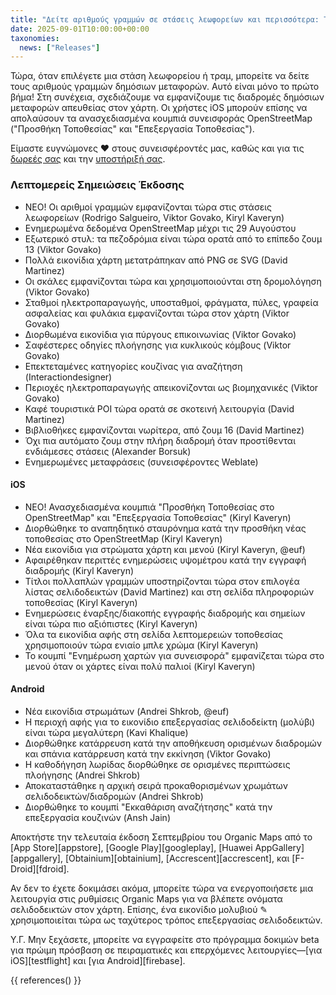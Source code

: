 ```yaml
---
title: "Δείτε αριθμούς γραμμών σε στάσεις λεωφορείων και περισσότερα: Τα κυριότερα στοιχεία της έκδοσης Σεπτεμβρίου"
date: 2025-09-01T10:00:00+00:00
taxonomies:
  news: ["Releases"]
---
```


Τώρα, όταν επιλέγετε μια στάση λεωφορείου ή τραμ, μπορείτε να δείτε τους αριθμούς γραμμών δημόσιων μεταφορών. Αυτό είναι μόνο το πρώτο βήμα! Στη συνέχεια, σχεδιάζουμε να εμφανίζουμε τις διαδρομές δημόσιων μεταφορών απευθείας στον χάρτη. Οι χρήστες iOS μπορούν επίσης να απολαύσουν τα ανασχεδιασμένα κουμπιά συνεισφοράς OpenStreetMap ("Προσθήκη Τοποθεσίας" και "Επεξεργασία Τοποθεσίας").

Είμαστε ευγνώμονες ❤️ στους συνεισφέροντές μας, καθώς και για τις [δωρεές σας](@/donate/index.md) και την [υποστήριξή σας](@/contribute/index.md).

### Λεπτομερείς Σημειώσεις Έκδοσης

- ΝΕΟ! Οι αριθμοί γραμμών εμφανίζονται τώρα στις στάσεις λεωφορείων (Rodrigo Salgueiro, Viktor Govako, Kiryl Kaveryn)
- Ενημερωμένα δεδομένα OpenStreetMap μέχρι τις 29 Αυγούστου
- Εξωτερικό στυλ: τα πεζοδρόμια είναι τώρα ορατά από το επίπεδο ζουμ 13 (Viktor Govako)
- Πολλά εικονίδια χάρτη μετατράπηκαν από PNG σε SVG (David Martinez)
- Οι σκάλες εμφανίζονται τώρα και χρησιμοποιούνται στη δρομολόγηση (Viktor Govako)
- Σταθμοί ηλεκτροπαραγωγής, υποσταθμοί, φράγματα, πύλες, γραφεία ασφαλείας και φυλάκια εμφανίζονται τώρα στον χάρτη (Viktor Govako)
- Διορθωμένα εικονίδια για πύργους επικοινωνίας (Viktor Govako)
- Σαφέστερες οδηγίες πλοήγησης για κυκλικούς κόμβους (Viktor Govako)
- Επεκτεταμένες κατηγορίες κουζίνας για αναζήτηση (Interactiondesigner)
- Περιοχές ηλεκτροπαραγωγής απεικονίζονται ως βιομηχανικές (Viktor Govako)
- Καφέ τουριστικά POI τώρα ορατά σε σκοτεινή λειτουργία (David Martinez)
- Βιβλιοθήκες εμφανίζονται νωρίτερα, από ζουμ 16 (David Martinez)
- Όχι πια αυτόματο ζουμ στην πλήρη διαδρομή όταν προστίθενται ενδιάμεσες στάσεις (Alexander Borsuk)
- Ενημερωμένες μεταφράσεις (συνεισφέροντες Weblate)

#### iOS
- ΝΕΟ! Ανασχεδιασμένα κουμπιά "Προσθήκη Τοποθεσίας στο OpenStreetMap" και "Επεξεργασία Τοποθεσίας" (Kiryl Kaveryn)
- Διορθώθηκε το αναπηδητικό σταυρόνημα κατά την προσθήκη νέας τοποθεσίας στο OpenStreetMap (Kiryl Kaveryn)
- Νέα εικονίδια για στρώματα χάρτη και μενού (Kiryl Kaveryn, @euf)
- Αφαιρέθηκαν περιττές ενημερώσεις υψομέτρου κατά την εγγραφή διαδρομής (Kiryl Kaveryn)
- Τίτλοι πολλαπλών γραμμών υποστηρίζονται τώρα στον επιλογέα λίστας σελιδοδεικτών (David Martinez) και στη σελίδα πληροφοριών τοποθεσίας (Kiryl Kaveryn)
- Ενημερώσεις έναρξης/διακοπής εγγραφής διαδρομής και σημείων είναι τώρα πιο αξιόπιστες (Kiryl Kaveryn)
- Όλα τα εικονίδια αφής στη σελίδα λεπτομερειών τοποθεσίας χρησιμοποιούν τώρα ενιαίο μπλε χρώμα (Kiryl Kaveryn)
- Το κουμπί "Ενημέρωση χαρτών για συνεισφορά" εμφανίζεται τώρα στο μενού όταν οι χάρτες είναι πολύ παλιοί (Kiryl Kaveryn)

#### Android
- Νέα εικονίδια στρωμάτων (Andrei Shkrob, @euf)
- Η περιοχή αφής για το εικονίδιο επεξεργασίας σελιδοδείκτη (μολύβι) είναι τώρα μεγαλύτερη (Kavi Khalique)
- Διορθώθηκε κατάρρευση κατά την αποθήκευση ορισμένων διαδρομών και σπάνια κατάρρευση κατά την εκκίνηση (Viktor Govako)
- Η καθοδήγηση λωρίδας διορθώθηκε σε ορισμένες περιπτώσεις πλοήγησης (Andrei Shkrob)
- Αποκαταστάθηκε η αρχική σειρά προκαθορισμένων χρωμάτων σελιδοδεικτών/διαδρομών (Andrei Shkrob)
- Διορθώθηκε το κουμπί "Εκκαθάριση αναζήτησης" κατά την επεξεργασία κουζινών (Ansh Jain)

Αποκτήστε την τελευταία έκδοση Σεπτεμβρίου του Organic Maps από το [App Store][appstore], [Google Play][googleplay], [Huawei AppGallery][appgallery], [Obtainium][obtainium], [Accrescent][accrescent], και [F-Droid][fdroid].

Αν δεν το έχετε δοκιμάσει ακόμα, μπορείτε τώρα να ενεργοποιήσετε μια λειτουργία στις ρυθμίσεις Organic Maps για να βλέπετε ονόματα σελιδοδεικτών στον χάρτη. Επίσης, ένα εικονίδιο μολυβιού ✎ χρησιμοποιείται τώρα ως ταχύτερος τρόπος επεξεργασίας σελιδοδεικτών.

Υ.Γ. Μην ξεχάσετε, μπορείτε να εγγραφείτε στο πρόγραμμα δοκιμών beta για πρώιμη πρόσβαση σε πειραματικές και επερχόμενες λειτουργίες—[για iOS][testflight] και [για Android][firebase].

{{ references() }}
